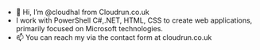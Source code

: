 - 👋 Hi, I’m @cloudhal from Cloudrun.co.uk
- I work with PowerShell C#,.NET, HTML, CSS to create web applications, primarily focused on Microsoft technologies.
- 📫 You can reach my via the contact form at cloudrun.co.uk

<!---
cloudhal/cloudhal is a ✨ special ✨ repository because its `README.md` (this file) appears on your GitHub profile.
You can click the Preview link to take a look at your changes.
--->
